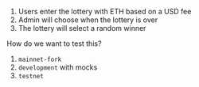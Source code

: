 1. Users enter the lottery with ETH based on a USD fee
2. Admin will choose when the lottery is over
3. The lottery will select a random winner

How do we want to test this?
1. `mainnet-fork`
2. `development` with mocks
3. `testnet`
